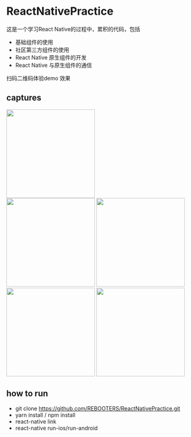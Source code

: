 # ReactNativePractice

这是一个学习React Native的过程中，累积的代码，包括
- 基础组件的使用
- 社区第三方组件的使用
- React Native 原生组件的开发
- React Native 与原生组件的通信

扫码二维码体验demo 效果



## captures


<img width=231 src="https://github.com/REBOOTERS/ReactNativePractice/blob/fb12c22d63b7b61e4773813c1fb0d5ddfb994e45/captures/vectoricons.png"/>

<div>
<img width=231 src="https://github.com/REBOOTERS/ReactNativePractice/blob/55ee2201f5118996243c76a7f42457a1fe72167b/captures/scrollview.gif"/>
<img width=231 src="https://github.com/REBOOTERS/ReactNativePractice/blob/55ee2201f5118996243c76a7f42457a1fe72167b/captures/animations.gif"/>
</div>



<div>
<img width=231 src="https://github.com/REBOOTERS/ReactNativePractice/blob/55ee2201f5118996243c76a7f42457a1fe72167b/captures/flatlist.gif"/>
<img width=231 src="https://github.com/REBOOTERS/ReactNativePractice/blob/55ee2201f5118996243c76a7f42457a1fe72167b/captures/swipe.gif"/>
</div>


## how to run 

- git clone https://github.com/REBOOTERS/ReactNativePractice.git
- yarn install / npm install 
- react-native link 
- react-native run-ios/run-android


